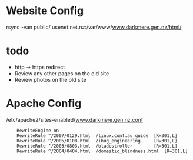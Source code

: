 Website Config
==============

rsync -van public/ usenet.net.nz:/var/www/www.darkmere.gen.nz/html/

# todo
* http -> https redirect
* Review any other pages on the old site
* Review photos on the old site

# Apache Config

/etc/apache2/sites-enabled/www.darkmere.gen.nz.conf 

```
	RewriteEngine on
	RewriteRule ^/2007/0129.html  /linux.conf.au_guide	[R=301,L]
	RewriteRule ^/2005/0108.html  /ihug_engineering		[R=301,L]
	RewriteRule ^/2003/0803.html  /bladestroller		[R=301,L]
	RewriteRule ^/2004/0404.html  /domestic_blindness.html	[R=301,L]
```


